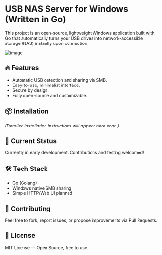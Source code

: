 # USB NAS Server for Windows (Written in Go)

This project is an open-source, lightweight Windows application built with Go that automatically turns your USB drives into network-accessible storage (NAS) instantly upon connection.

![image](https://github.com/user-attachments/assets/6e59a6fa-c31b-47f7-b152-e65b2526d857)

## 🔥 Features

- Automatic USB detection and sharing via SMB.
- Easy-to-use, minimalist interface.
- Secure by design.
- Fully open-source and customizable.

## 📦 Installation

*(Detailed installation instructions will appear here soon.)*

## 🚧 Current Status

Currently in early development. Contributions and testing welcomed!

## 🛠️ Tech Stack

- Go (Golang)
- Windows native SMB sharing
- Simple HTTP/Web UI planned

## 🤝 Contributing

Feel free to fork, report issues, or propose improvements via Pull Requests.

## 📄 License

MIT License — Open Source, free to use.
